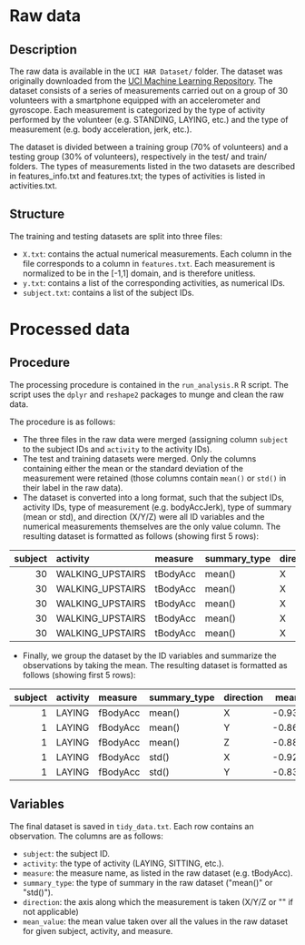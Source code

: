 Raw data
========

Description
-----------

The raw data is available in the `UCI HAR Dataset/` folder. The dataset
was originally downloaded from the [UCI Machine Learning
Repository](http://archive.ics.uci.edu/ml/datasets/Human+Activity+Recognition+Using+Smartphones).
The dataset consists of a series of measurements carried out on a group
of 30 volunteers with a smartphone equipped with an accelerometer and
gyroscope. Each measurement is categorized by the type of activity
performed by the volunteer (e.g. STANDING, LAYING, etc.) and the type of
measurement (e.g. body acceleration, jerk, etc.).

The dataset is divided between a training group (70% of volunteers) and
a testing group (30% of volunteers), respectively in the test/ and
train/ folders. The types of measurements listed in the two datasets are
described in features\_info.txt and features.txt; the types of
activities is listed in activities.txt.

Structure
---------

The training and testing datasets are split into three files:

-   `X.txt`: contains the actual numerical measurements. Each column in
    the file corresponds to a column in `features.txt`. Each measurement
    is normalized to be in the [-1,1] domain, and is therefore unitless.
-   `y.txt`: contains a list of the corresponding activities, as
    numerical IDs.
-   `subject.txt`: contains a list of the subject IDs.

Processed data
==============

Procedure
---------

The processing procedure is contained in the `run_analysis.R` R script.
The script uses the `dplyr` and `reshape2` packages to munge and clean
the raw data.

The procedure is as follows:

-   The three files in the raw data were merged (assigning column
    `subject` to the subject IDs and `activity` to the activity IDs).
-   The test and training datasets were merged. Only the columns
    containing either the mean or the standard deviation of the
    measurement were retained (those columns contain `mean()` or `std()`
    in their label in the raw data).
-   The dataset is converted into a long format, such that the subject
    IDs, activity IDs, type of measurement (e.g. bodyAccJerk), type of
    summary (mean or std), and direction (X/Y/Z) were all ID variables
    and the numerical measurements themselves are the only value column.
    The resulting dataset is formatted as follows (showing first 5
    rows):

<table>
<thead>
<tr class="header">
<th align="right">subject</th>
<th align="left">activity</th>
<th align="left">measure</th>
<th align="left">summary_type</th>
<th align="left">direction</th>
<th align="right">value</th>
</tr>
</thead>
<tbody>
<tr class="odd">
<td align="right">30</td>
<td align="left">WALKING_UPSTAIRS</td>
<td align="left">tBodyAcc</td>
<td align="left">mean()</td>
<td align="left">X</td>
<td align="right">0.3515035</td>
</tr>
<tr class="even">
<td align="right">30</td>
<td align="left">WALKING_UPSTAIRS</td>
<td align="left">tBodyAcc</td>
<td align="left">mean()</td>
<td align="left">X</td>
<td align="right">0.2996653</td>
</tr>
<tr class="odd">
<td align="right">30</td>
<td align="left">WALKING_UPSTAIRS</td>
<td align="left">tBodyAcc</td>
<td align="left">mean()</td>
<td align="left">X</td>
<td align="right">0.2078607</td>
</tr>
<tr class="even">
<td align="right">30</td>
<td align="left">WALKING_UPSTAIRS</td>
<td align="left">tBodyAcc</td>
<td align="left">mean()</td>
<td align="left">X</td>
<td align="right">0.2942302</td>
</tr>
<tr class="odd">
<td align="right">30</td>
<td align="left">WALKING_UPSTAIRS</td>
<td align="left">tBodyAcc</td>
<td align="left">mean()</td>
<td align="left">X</td>
<td align="right">0.2761366</td>
</tr>
</tbody>
</table>

-   Finally, we group the dataset by the ID variables and summarize the
    observations by taking the mean. The resulting dataset is formatted
    as follows (showing first 5 rows):

<table>
<thead>
<tr class="header">
<th align="right">subject</th>
<th align="left">activity</th>
<th align="left">measure</th>
<th align="left">summary_type</th>
<th align="left">direction</th>
<th align="right">mean_value</th>
</tr>
</thead>
<tbody>
<tr class="odd">
<td align="right">1</td>
<td align="left">LAYING</td>
<td align="left">fBodyAcc</td>
<td align="left">mean()</td>
<td align="left">X</td>
<td align="right">-0.9390991</td>
</tr>
<tr class="even">
<td align="right">1</td>
<td align="left">LAYING</td>
<td align="left">fBodyAcc</td>
<td align="left">mean()</td>
<td align="left">Y</td>
<td align="right">-0.8670652</td>
</tr>
<tr class="odd">
<td align="right">1</td>
<td align="left">LAYING</td>
<td align="left">fBodyAcc</td>
<td align="left">mean()</td>
<td align="left">Z</td>
<td align="right">-0.8826669</td>
</tr>
<tr class="even">
<td align="right">1</td>
<td align="left">LAYING</td>
<td align="left">fBodyAcc</td>
<td align="left">std()</td>
<td align="left">X</td>
<td align="right">-0.9244374</td>
</tr>
<tr class="odd">
<td align="right">1</td>
<td align="left">LAYING</td>
<td align="left">fBodyAcc</td>
<td align="left">std()</td>
<td align="left">Y</td>
<td align="right">-0.8336256</td>
</tr>
</tbody>
</table>

Variables
---------

The final dataset is saved in `tidy_data.txt`. Each row contains an
observation. The columns are as follows:

-   `subject`: the subject ID.
-   `activity`: the type of activity (LAYING, SITTING, etc.).
-   `measure`: the measure name, as listed in the raw dataset (e.g.
    tBodyAcc).
-   `summary_type`: the type of summary in the raw dataset ("mean()" or
    "std()").
-   `direction`: the axis along which the measurement is taken (X/Y/Z or
    "" if not applicable)
-   `mean_value`: the mean value taken over all the values in the raw
    dataset for given subject, activity, and measure.
